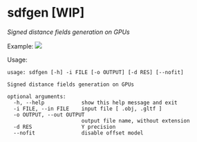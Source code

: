 # sdfgen [WIP]

*Signed distance fields generation on GPUs*

Example:
![](https://user-images.githubusercontent.com/7625588/108215054-faaa0400-7184-11eb-8036-65ae81e3426b.png)


Usage:
```
usage: sdfgen [-h] -i FILE [-o OUTPUT] [-d RES] [--nofit]

Signed distance fields generation on GPUs

optional arguments:
  -h, --help            show this help message and exit
  -i FILE, --in FILE    input file [ .obj, .gltf ]
  -o OUTPUT, --out OUTPUT
                        output file name, without extension
  -d RES                Y precision
  --nofit               disable offset model
```